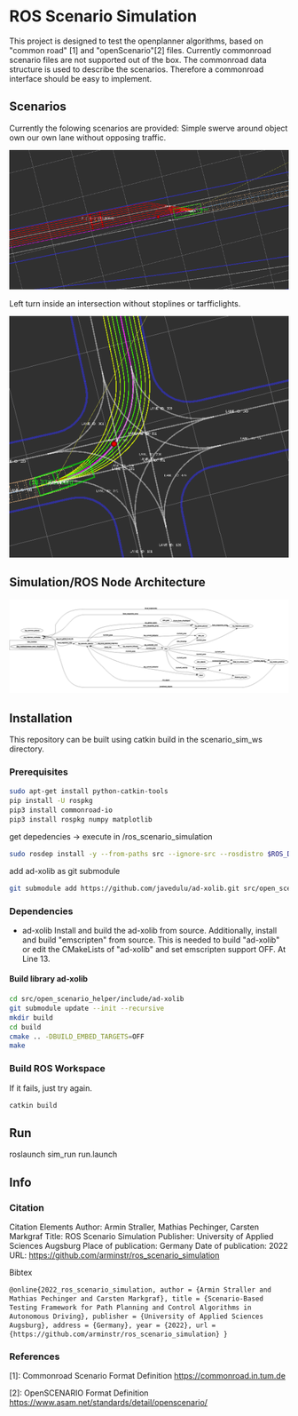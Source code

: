 # ROS Scenario Simulation

This project is designed to test the openplanner algorithms, based on "common road" [1] and "openScenario"[2] files.
Currently commonroad scenario files are not supported out of the box. 
The commonroad data structure is used to describe the scenarios. 
Therefore a commonroad interface should be easy to implement.

## Scenarios
Currently the folowing scenarios are provided:
Simple swerve around object own our own lane without opposing traffic.

![Alt text](docs/overtake.png?raw=true "Overtake")

Left turn inside an intersection without stoplines or tarfficlights.

![Alt text](docs/left_turn.png?raw=true "left_turn")

## Simulation/ROS Node Architecture
![Alt text](docs/node_graph.png?raw=true "node_graph")



## Installation
This repository can be built using catkin build in the scenario_sim_ws directory.

### Prerequisites

```bash
sudo apt-get install python-catkin-tools
pip install -U rospkg
pip3 install commonroad-io
pip3 install rospkg numpy matplotlib

```

get depedencies -> execute in /ros_scenario_simulation

```bash
sudo rosdep install -y --from-paths src --ignore-src --rosdistro $ROS_DISTRO
```

add ad-xolib as git submodule
```bash
git submodule add https://github.com/javedulu/ad-xolib.git src/open_scenario_helper/include/ad-xolib
```

### Dependencies
- ad-xolib
Install and build the ad-xolib from source. Additionally, install and build "emscripten" from source. This is needed to build "ad-xolib" or edit the CMakeLists of "ad-xolib" and set emscripten support OFF. At Line 13.

#### Build library ad-xolib
```bash
cd src/open_scenario_helper/include/ad-xolib 
git submodule update --init --recursive 
mkdir build
cd build
cmake .. -DBUILD_EMBED_TARGETS=OFF
make
```

### Build ROS Workspace 
If it fails, just try again.
```bash
catkin build
```

## Run
roslaunch sim_run run.launch 

## Info
### Citation
Citation Elements
Author: Armin Straller, Mathias Pechinger, Carsten Markgraf Title: ROS Scenario Simulation Publisher: University of Applied Sciences Augsburg Place of publication: Germany Date of publication: 2022 URL: https://github.com/arminstr/ros_scenario_simulation

Bibtex
```
@online{2022_ros_scenario_simulation, author = {Armin Straller and Mathias Pechinger and Carsten Markgraf}, title = {Scenario-Based Testing Framework for Path Planning and Control Algorithms in Autonomous Driving}, publisher = {University of Applied Sciences Augsburg}, address = {Germany}, year = {2022}, url = {https://github.com/arminstr/ros_scenario_simulation} }
```

### References
[1]: Commonroad Scenario Format Definition https://commonroad.in.tum.de

[2]: OpenSCENARIO  Format Definition https://www.asam.net/standards/detail/openscenario/

